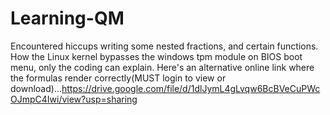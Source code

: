 # Learning-QM
Encountered hiccups writing some nested fractions, and certain functions.
How the Linux kernel bypasses the windows tpm module on BIOS boot menu, only the coding can explain. Here's an alternative online link where the formulas render correctly(MUST login to view or download)...https://drive.google.com/file/d/1dlJymL4gLvqw6BcBVeCuPWcOJmpC4Iwi/view?usp=sharing

